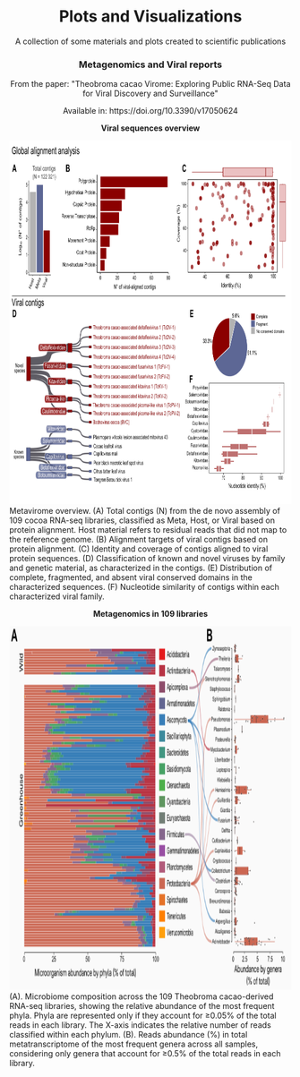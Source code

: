 <div align="center">
  
  <p align="center">
    <h1>Plots and Visualizations</h1>
    <p>A collection of some materials and plots created to scientific publications</p>
  </p>
</div>

  <h3 align="center">Metagenomics and Viral reports</h3>
  <p align="center">From the paper: "Theobroma cacao Virome: Exploring Public RNA-Seq Data for Viral Discovery and Surveillance"</p>

<p align="center">Available in: https://doi.org/10.3390/v17050624</p>

<p align="center">
  <strong>Viral sequences overview</strong>
</p>
<img src="https://raw.githubusercontent.com/gabrielvpina/dataViz/refs/heads/main/figures/data_report.png" width="850" height="650">
Metavirome overview. (A) Total contigs (N) from the de novo assembly of 109 cocoa RNA-seq libraries, classified as Meta, Host, or Viral based on protein alignment. Host material refers to residual reads that did not map to the reference genome. (B) Alignment targets of viral contigs based on protein alignment. (C) Identity and coverage of contigs aligned to viral protein sequences. (D) Classification of known and novel viruses by family and genetic material, as characterized in the contigs. (E) Distribution of complete, fragmented, and absent viral conserved domains in the characterized sequences. (F) Nucleotide similarity of contigs within each characterized viral family.

<p align="center">
  <strong>Metagenomics in 109 libraries</strong>
</p>
<img src="https://raw.githubusercontent.com/gabrielvpina/dataViz/refs/heads/main/figures/metagenomics.png" width="850" height="650">
(A). Microbiome composition across the 109 Theobroma cacao-derived RNA-seq libraries, showing the relative abundance of the most frequent phyla. Phyla are represented only if they account for ≥0.05% of the total reads in each library. The X-axis indicates the relative number of reads classified within each phylum. (B). Reads abundance (%) in total metatranscriptome of the most frequent genera across all samples, considering only genera that account for ≥0.5% of the total reads in each library. 

